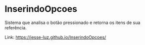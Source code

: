 # InserindoOpcoes
Sistema que analisa o botão pressionado e retorna os itens de sua referência. 

Link: https://jesse-luz.github.io/InserindoOpcoes/
